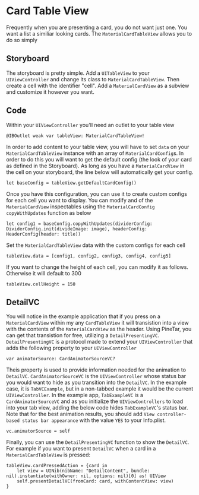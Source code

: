 #  Card Table View

Frequently when you are presenting a card, you do not want just one. You want a list a similiar looking cards. The ```MaterialCardTableView``` allows you to do so simply

## Storyboard
The storyboard is pretty simple. Add a ```UITableView``` to your ```UIViewController``` and change its class to ```MaterialCardTableView```. Then create a cell with the identifier "cell". Add a ```MaterialCardView``` as a subview and customize it however you want.

## Code

Within your ```UIViewController``` you'll need an outlet to your table view
```
@IBOutlet weak var tableView: MaterialCardTableView!
```
In order to add content to your table view, you will have to set ```data``` on your ```MaterialCardTableView``` instance with an array of ```MaterialCardConfig```s. In order to do this you will want to get the default config (the look of your card as defined in the Storyboard). As long as you have a ```MaterialCardView``` in the cell on your storyboard, the line below will automatically get your config.

```
let baseConfig = tableView.getDefaultCardConfig()
```

Once you have this configuration, you can use it to create custom configs for each cell you want to display. You can modify and of the ```MaterialCardView``` inspectables using the ```MaterialCardConfig``` ```copyWithUpdates``` function as below

```
let config1 = baseConfig.copyWithUpdates(dividerConfig: DividerConfig.init(divideImage: image), headerConfig: HeaderConfig(header: title))
```

Set the  ```MaterialCardTableView``` data with the custom configs for each cell
```
tableView.data = [config1, config2, config3, config4, config5]
```

If you want to change the height of each cell, you can modify it as follows. Otherwise it will default to 300
```
tableView.cellHeight = 150
```

## DetailVC 
You will notice in the example application that if you press on a ```MaterialCardView``` within my any ```CardTableView``` it will transistion into a view with the contents of the ```MaterialCardView``` as the header. Using PineTar, you can get that transistion for free, utilizing a ```DetailPresentingVC```.  ```DetailPresentingVC``` is a protocol made to extend your ```UIViewController``` that adds the following property to your ```UIViewController```

```
var animatorSource: CardAnimatorSourceVC?
```

Theis property is used to provide information needed for the animation to ```DetailVC```. ```CardAnimatorSourceVC``` is the ```UIViewController``` whose status bar you would want to hide as you transition into the ```DetailVC```. In the example case, it is ```TabVCExample```, but in a non-tabbed example it would be the current ```UIViewController```. In the example app, ```TabExampleVC``` is a ```CardAnimatorSourceVC``` and as you initialize the ```UIViewControllers``` to load into your tab view, adding the below code hides ```TabExampleVC```'s status bar. Note that for the best animation results, you should add  ```View controller-based status bar appearance``` with the value ```YES``` to your Info.plist.

```
vc.animatorSource = self
```

Finally, you can use the ```DetailPresentingVC``` function to show the ```DetailVC```. For example if you want to present ```DetailVC``` when a card in a ```MaterialCardTableView``` is pressed:

```
tableView.cardPressedAction = {card in
    let view = UINib(nibName: "DetailContent", bundle: nil).instantiate(withOwner: nil, options: nil)[0] as! UIView
    self.presentDetailVC(fromCard: card, withContentView: view)
}
```
